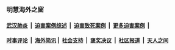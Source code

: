 
### 明慧海外之窗

####  [武汉肺炎](indexes/365.md?t=03111700) &nbsp;|&nbsp;  [迫害案例综述](indexes/328.md?t=03111700) &nbsp;|&nbsp; [迫害致死案例](indexes/277.md?t=03111700)  &nbsp;|&nbsp; [更多迫害案例](indexes/81.md?t=03111700)  &nbsp;|&nbsp; 
####  [时事评论](indexes/19.md?t=03111700) &nbsp;|&nbsp; [海外简讯](indexes/245.md?t=03111700)&nbsp;|&nbsp;  [社会支持](indexes/140.md?t=03111700) &nbsp;|&nbsp; [褒奖决议](indexes/282.md?t=03111700) &nbsp;|&nbsp; [社区报道](indexes/91.md?t=03111700)  &nbsp;|&nbsp; [天人之间](indexes/78.md?t=03111700) 

